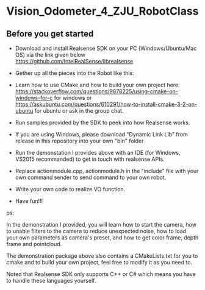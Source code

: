 # Vision_Odometer_4_ZJU_RobotClass

## Before you get started

* Download and install Realsense SDK on your PC (Windows/Ubuntu/Mac OS) via the link given below
 	https://github.com/IntelRealSense/librealsense

* Gether up all the pieces into the Robot like this:

* Learn how to use CMake and how to build your own project here:
	https://stackoverflow.com/questions/9878225/using-cmake-on-windows-for-c for windows
	or
	https://askubuntu.com/questions/610291/how-to-install-cmake-3-2-on-ubuntu for ubuntu
	or
	ask in the group chat.

* Run samples provided by the SDK to peek into how Realsense works.

* If you are using Windows, please download "Dynamic Link Lib" from release in this repository into your own "bin" folder

* Run the demonstation I provides above with an IDE (for Windows, VS2015 recommanded) to get in touch with realsense APIs.

* Replace actionmodule.cpp, actionmodule.h in the "include" file with your own command sender to send command to your own robot.

* Write your own code to realize VO function.

* Have fun!!!


ps:

In the demonstration I provided, you will learn how to start the camera, how to unable filters to the camera to reduce unexpected noise, how to load your own parameters as camera's preset, and how to get color frame, depth frame and pointcloud.

The demonstration package above also contains a CMakeLists.txt for you to cmake and to build your own project, feel free to modify it as you need to.

Noted that Realsense SDK only supports C++ or C# which means you have to handle these languages yourself.